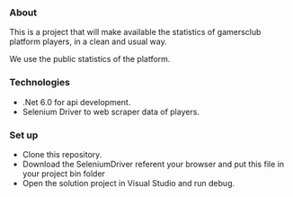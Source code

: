### About
This is a project that will make available the statistics of gamersclub platform players, in a clean and usual way.

We use the public statistics of the platform.

### Technologies
- .Net 6.0 for api development.
- Selenium Driver to web scraper data of players.

### Set up
- Clone this repository.
- Download the SeleniumDriver referent your browser and put this file in your project bin folder
- Open the solution project in Visual Studio and run debug.
